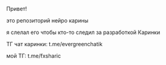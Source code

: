 Привет!

это репозиторий нейро карины

я слелал его чтобы кто-то следил за разработкой Каринки

ТГ чат каринки: t.me/evergreenchatik

мой ТГ: t.me/fxsharic
